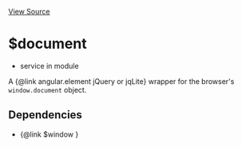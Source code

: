

[View Source](http://github.com///tree/master/#L7291)



# $document






* service in module []()






A {@link angular.element jQuery or jqLite} wrapper for the browser's `window.document` object.







## Dependencies

* {@link $window  }



  










